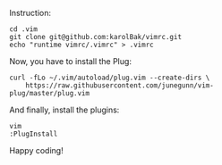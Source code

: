 Instruction:

```
cd .vim
git clone git@github.com:karolBak/vimrc.git
echo "runtime vimrc/.vimrc" > .vimrc
```

Now, you have to install the Plug:

```
curl -fLo ~/.vim/autoload/plug.vim --create-dirs \
    https://raw.githubusercontent.com/junegunn/vim-plug/master/plug.vim
```

And finally, install the plugins:

```
vim
:PlugInstall
```

Happy coding!
